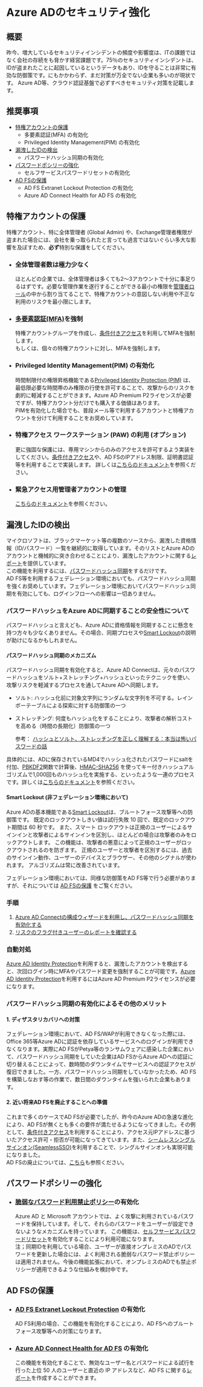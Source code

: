 # Azure ADのセキュリティ強化

## 概要
昨今、増大しているセキュリティインシデントの頻度や影響度は、ITの課題ではなく会社の存続をも脅かす経営課題です。75％のセキュリティインシデントは、IDが盗まれたことに起因しているというデータもあり、IDを守ることは非常に有効な防御策です。にもかかわらず、まだ対策が万全でない企業も多いのが現状です。
Azure AD等、クラウド認証基盤で必ずすべきセキュリティ対策を記載します。
## 推奨事項
* [特権アカウントの保護](#ProtectingPrivilegedAccounts)
    * 多要素認証(MFA) の有効化
    * Privileged Identity Management(PIM) の有効化
* [漏洩したIDの検出](#LeakedCredentialReport)
    * パスワードハッシュ同期の有効化
* [パスワードポシリーの強化](#StrengethenPasswordPolicy)
    * セルフサービスパスワードリセットの有効化
* [AD FSの保護](#ProtectADFS)
    * AD FS Extranet Lockout Protection の有効化
    * Azure AD Connect Health for AD FS の有効化


## <a id="ProtectingPrivilegedAccounts"> </a>特権アカウントの保護
特権アカウント、特に全体管理者 (Global Admin) や、Exchange管理者権限が盗まれた場合には、会社を乗っ取られたと言っても過言ではないぐらい多大な影響を及ぼすため、**必ず**特別な保護をしてください。

* ### 全体管理者数は極力少なく
    ほとんどの企業では、全体管理者は多くても2～3アカウントで十分に事足りるはずです。必要な管理作業を遂行することができる最小の権限を[管理者ロール](https://docs.microsoft.com/ja-jp/azure/active-directory/active-directory-assign-admin-roles-azure-portal)の中から割り当てることで、特権アカウントの意図しない利用や不正な利用のリスクを最小限にします。
    <!--#### Breaking Glass シナリオWIP-->

* ### [多要素認証(MFA)](https://docs.microsoft.com/ja-jp/azure/multi-factor-authentication/multi-factor-authentication)を強制
    特権アカウントグループを作成し、[条件付きアクセス](https://docs.microsoft.com/ja-jp/azure/active-directory/active-directory-conditional-access-azure-portal)を利用してMFAを強制します。  
    もしくは、個々の特権アカウントに対し、MFAを強制します。
* ### Privileged Identity Management(PIM) の有効化  
    時間制限付の権限昇格機能である[Privileged Identity Protection (PIM)](https://docs.microsoft.com/ja-jp/azure/active-directory/privileged-identity-management/active-directory-securing-privileged-access) は、最低限必要な時間帯のみ権限の行使を許可することで、攻撃からのリスクを劇的に軽減することができます。Azure AD Premium P2ライセンスが必要ですが、特権アカウント分だけでも購入する価値はあります。  
    PIMを有効化した場合でも、普段メール等で利用するアカウントと特権アカウントを分けて利用することをお奨めしています。
* ### 特権アクセス ワークステーション (PAW) の利用 (オプション)  
    更に強固な保護には、専用マシンからのみのアクセスを許可するよう実装をしてください。[条件付きアクセス](https://docs.microsoft.com/ja-jp/azure/active-directory/active-directory-conditional-access-azure-portal)や、AD FSのIPアドレス制限、証明書認証等を利用することで実装します。
    詳しくは[こちらのドキュメント](https://docs.microsoft.com/ja-jp/windows-server/identity/securing-privileged-access/privileged-access-workstations)を参照ください。  

* ### 緊急アクセス用管理者アカウントの管理
    [こちらのドキュメント](https://docs.microsoft.com/ja-jp/azure/active-directory/active-directory-admin-manage-emergency-access-accounts)を参照ください。



## <a id="LeakedCredentialReport"> </a>漏洩したIDの検出 
マイクロソフトは、ブラックマーケット等の複数のソースから、漏洩した資格情報（ID/パスワード）一覧を継続的に取得しています。そのリストとAzure ADのアカウントと機械的に突き合わせることにより、漏洩したアカウントに関する[レポート](https://docs.microsoft.com/ja-jp/azure/active-directory/active-directory-identityprotection#users-flagged-for-risk)を提供しています。  
この機能を利用するには、[パスワードハッシュ同期](https://docs.microsoft.com/ja-jp/azure/active-directory/connect/active-directory-aadconnectsync-implement-password-synchronization)をするだけです。  
AD FS等を利用するフェデレーション環境においても、パスワードハッシュ同期を強くお奨めしています。フェデレーション環境においてパスワードハッシュ同期を有効にしても、ログインフローへの影響は一切ありません。


### パスワードハッシュをAzure ADに同期することの安全性について
パスワードハッシュと言えども、Azure ADに資格情報を同期することに懸念を持つ方々も少なくありません。その場合、同期プロセスや[Smart Lockout](https://docs.Microsoft.com/ja-jp/azure/active-directory/active-directory-secure-passwords#azure-ad-password-protections)の説明が助けになるかもしれません。  

#### パスワードハッシュ同期のメカニズム
パスワードハッシュ同期を有効化すると、Azure AD Connectは、元々のパスワードハッシュをソルト+ストレッチング+ハッシュといったテクニックを使い、攻撃リスクを軽減するプロセスを通してAzure ADへ同期します。
* ソルト: ハッシュ化前に対象文字列にランダムな文字列を不可する。レインボーテーブルによる探索に対する防御策の一つ
* ストレッチング: 何度もハッシュ化をすることにより、攻撃者の解析コストを高める（時間の長期化）防御策の一つ


    参考：
    [ハッシュとソルト、ストレッチングを正しく理解する：本当は怖いパスワードの話](http://www.atmarkit.co.jp/ait/articles/1110/06/news154.html)


具体的には、ADに保存されているMD4でハッシュ化されたパスワードにsaltを付加、[PBKDF2](https://www.ietf.org/rfc/rfc2898.txt)関数で計算後、[HMAC-SHA256](https://msdn.microsoft.com/library/system.security.cryptography.hmacsha256.aspx)
を使ってキー付きハッシュアルゴリズムで1,000回ものハッシュ化を実施する、といったような一連のプロセスです。詳しくは[こちらのドキュメント](https://docs.microsoft.com/ja-jp/azure/active-directory/connect/active-directory-aadconnectsync-implement-password-synchronization#how-password-synchronization-works)を参照ください。  

#### Smart Lockout (非フェデレーション環境において)
Azure ADの基本機能である[Smart Lockout](https://docs.Microsoft.com/ja-jp/azure/active-directory/active-directory-secure-passwords#azure-ad-password-protections)は、ブルートフォース攻撃等への防御策です。
既定のロックアウトしきい値は試行失敗 10 回で、既定のロックアウト期間は 60 秒です。
また、スマート ロックアウトは正規のユーザーによるサインインと攻撃者によるサインインを区別し、ほとんどの場合は攻撃者のみをロックアウトします。 この機能は、攻撃者の悪意によって正規のユーザーがロックアウトされるのを防ぎます。 正規のユーザーと攻撃者を区別するには、過去のサインイン動作、ユーザーのデバイスとブラウザー、その他のシグナルが使われます。 アルゴリズムは常に改善されています。

フェデレーション環境においては、同様な防御策をAD FS等で行う必要がありますが、それについては [AD FSの保護](#ad-fsの保護) をご覧ください。

### 手順
1. [Azure AD Connectの構成ウィザードを利用し、パスワードハッシュ同期を有効化する](https://docs.microsoft.com/ja-jp/azure/active-directory/connect/active-directory-aadconnectsync-implement-password-synchronization#enable-password-synchronization)
2. [リスクのフラグ付きユーザーのレポートを確認する](https://docs.microsoft.com/ja-jp/azure/active-directory/active-directory-reporting-security-user-at-risk)

### 自動対処
[Azure AD Identity Protection](https://docs.microsoft.com/ja-jp/azure/active-directory/active-directory-identityprotection)を利用すると、漏洩したアカウントを検出すると、次回ログイン時にMFAやパスワード変更を強制することが可能です。[Azure AD Identity Protection](https://docs.microsoft.com/ja-jp/azure/active-directory/active-directory-identityprotection)を利用するにはAzure AD Premium P2ライセンスが必要になります。

### パスワードハッシュ同期の有効化によるその他のメリット  
#### 1. ディザスタリカバリへの対策  
フェデレーション環境において、AD FS/WAPが利用できなくなった際には、Office 365等Azure ADに認証を依存しているサービスへのログインが利用できなくなります。実際にAD FSがPetya等のランサムウェアに感染した企業において、パスワードハッシュ同期をしていた企業はAD FSからAzure ADへの認証に切り替えることによって、数時間のダウンタイムでサービスへの認証アクセスが復旧できました。一方、パスワードハッシュ同期をしていなかったため、AD FSを構築しなおす等の作業で、数日間のダウンタイムを強いられた企業もあります。
#### 2. 近い将来AD FSを廃止することへの準備  
これまで多くのケースでAD FSが必要でしたが、昨今のAzure ADの急速な進化により、AD FSが無くとも多くの要件が満たせるようになってきました。その例として、[条件付きアクセス](https://docs.microsoft.com/ja-jp/azure/active-directory/active-directory-conditional-access-azure-portal)を利用することにより、アクセス元IPアドレスに基づいたアクセス許可・拒否が可能になってきています。また、[シームレスシングルサインオン(SeamlessSSO)](https://docs.microsoft.com/ja-jp/azure/active-directory/connect/active-directory-aadconnect-sso)を利用することで、シングルサインオンも実現可能になりました。  
AD FSの廃止については、[こちら](/ADFS/Goodbye-ADFS.md)も参照ください。

## <a id="StrengethenPasswordPolicy"> </a>パスワードポシリーの強化
* ### [脆弱なパスワード利用禁止ポリシー](https://docs.microsoft.com/ja-jp/azure/active-directory/active-directory-secure-passwords)の有効化   
    Azure AD と Microsoft アカウントでは、よく攻撃に利用されているパスワードを保持しています。そして、それらのパスワードをユーザーが設定できないようなメカニズムを持っています。
    この機能は、[セルフサービスパスワードリセット](https://docs.microsoft.com/ja-jp/azure/active-directory/active-directory-passwords-overview)を有効化することにより利用可能になります。  
    注；同期IDを利用している場合、ユーザーが直接オンプレミスのADでパスワードを更新した場合には、よく利用される脆弱なパスワード禁止ポリシーは適用されません。今後の機能拡張において、オンプレミスのADでも禁止ポリシーが適用できるような仕組みを検討中です。
## <a id="ProtectADFS"> </a>AD FSの保護
* ### [AD FS Extranet Lockout Protection](https://docs.microsoft.com/ja-jp/windows-server/identity/ad-fs/operations/configure-ad-fs-extranet-lockout-protection) の有効化  
    AD FS利用の場合、この機能を有効化することにより、AD FSへのブルートフォース攻撃等への対策になります。  

* ### [Azure AD Connect Health for AD FS](https://docs.microsoft.com/ja-jp/azure/active-directory/connect-health/active-directory-aadconnect-health) の有効化  
    この機能を有効化することで、無効なユーザー名とパスワードによる試行を行った上位 50 人のユーザーと直近の IP アドレスなど、AD FS に関する[レポート](https://docs.microsoft.com/ja-jp/azure/active-directory/connect-health/active-directory-aadconnect-health-ADFS)を作成することができます。

<!--
* ### [AD FSのプライマリ認証にワンタイムパスコードを利用する (オプション)](https://docs.microsoft.com/ja-jp/windows-server/identity/ad-fs/operations/configure-ad-fs-and-azure-mfa)
    Windows Server 2016ベースのAD FSとAzure MFAの組み合わせで、プライマリ認証にワンタイムパスコードを利用することが可能です。ブルートフォース攻撃やパスワードスプレー攻撃等への対策になります。

    [![Azure MFA as AD FS Primary Authentication Method](http://img.youtube.com/vi/vlEE5DqpwUs/0.jpg)](http://www.youtube.com/watch?v=vlEE5DqpwUs)

-->